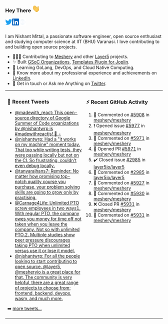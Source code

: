 ### Hey There <img src="./assets/wave.gif" width="25px">
<a href="http://urls.nishantwrp.com/github-to-twitter" target="_blank">
  <img align="left" alt="Nishant's Twitter" width="22px" src="./assets/twitter.svg" />
</a>
<a href="http://urls.nishantwrp.com/github-to-linkedin" target="_blank">
  <img align="left" alt="Nishant's LinkedIn" width="22px" src="./assets/linkedin.svg" />
</a>
<a href="http://urls.nishantwrp.com/github-to-site" target="_blank">
  <img align="left" alt="Nishant's Site" width="22px" src="./assets/globe.svg" />
</a>
<br /><br />

I am Nishant Mittal, a passionate software engineer, open source enthusiast and studying computer science at IIT (BHU) Varanasi. I love contributing to and building open source projects.

- 👨🏽‍💻 Contributing to [Meshery](https://meshery.io/) and other [Layer5](https://layer5.io/) projects.
- ✨ Built [GSoC Organizations](https://www.gsocorganizations.dev/), [Templates Plugin for Joplin](https://github.com/joplin/plugin-templates).
- 🌱 Learning GoLang, DevOps, and Cloud Native Computing.
- 🚀 Know more about my professional experience and achievements on [LinkedIn](http://urls.nishantwrp.com/github-to-linkedin).
- 💬 Get in touch or Ask me Anything on [Twitter](http://urls.nishantwrp.com/github-to-twitter).

<table><tr>
<td valign="top" width="50%">

### 📱 Recent Tweets
<!-- TWITTER:START -->
- [@madewith_react: This open-source directory of Google Summer of Code organizations by @nishantwrp is #madewithreactjs! 🙌 -](https://rss.app/articles/cb4e791f6f6d729c074351566bd3a7c508111d6e123eb6e4d5eb9312ba9462c6e10bea4f2d899a2db0bd6b78da100b9468d661e6c31b72108d3dc16a87)
- [@nishantwrp: Had a &quot;it works on my machine&quot; moment today. That too while writing tests, they were passing locally but not on the CI. So frustrating, couldn&#39;t even debug locally.](https://rss.app/articles/cb4e791f6f6d729c074351566bd3a7c508111d6e1136a1e9c3ec930d979628d4f61eb1492ac7df6df6a6687dd711099b66d368e1ca107d1c83)
- [@tanyarajhans7: Reminder: No matter how promising top-notch quality course you purchase, your problem solving skills are going to grow only by practising.](https://rss.app/articles/cb4e791f6f6d729c074351566bd3a7c508111d6e0b3ebcf8c3f086108d8769d4b550b648389c9b2beca36f78de11099a62d76ce7c51179128c3cc466)
- [@Carnage4Life: Unlimited PTO screw employees in two ways1. With regular PTO, the company owes you money for time off not taken when you leave the company. Not so with unlimited PTO.2. Multiple studies show peer pressure discourages taking PTO when unlimited versus use it or lose it model.](https://rss.app/articles/cb4e791f6f6d729c074351566bd3a7c508111d6e3c3ea0efc3e5824ea98f61c2ad0cb15d2d9d9d77f2a76f7cdc16079b66d76ae5c5147a168f3ac3)
- [@nishantwrp: For all the people looking to start contributing to open source. @layer5, @mesheryio is a great place for that. The community is very helpful, there are a great range of projects to choose from; frontend, backend, devops, wasm, and much more.](https://rss.app/articles/cb4e791f6f6d729c074351566bd3a7c508111d6e1136a1e9c3ec930d979628d4f61eb1492ac7df6df6a26d74de110b9365d56ae9c71b7c138d)
<!-- TWITTER:END -->
➡️ [more tweets...](http://urls.nishantwrp.com/github-to-twitter)

</td>
<td valign="top" width="50%">

### ⚡ Recent GitHub Activity
<!--RECENT_ACTIVITY:start-->
1. 💬 Commented on [#5908](https://github.com/meshery/meshery/pull/5908#discussion_r939407509) in [meshery/meshery](https://github.com/meshery/meshery)
2. ❗️ Opened issue [#5977](https://github.com/meshery/meshery/issues/5977) in [meshery/meshery](https://github.com/meshery/meshery)
3. 💬 Commented on [#5971](https://github.com/meshery/meshery/pull/5971#issuecomment-1206395790) in [meshery/meshery](https://github.com/meshery/meshery)
4. 💪 Opened PR [#5971](https://github.com/meshery/meshery/pull/5971) in [meshery/meshery](https://github.com/meshery/meshery)
5. ✔️ Closed issue [#2985](https://github.com/layer5io/layer5/issues/2985) in [layer5io/layer5](https://github.com/layer5io/layer5)
6. 💬 Commented on [#2985](https://github.com/layer5io/layer5/issues/2985#issuecomment-1203148379) in [layer5io/layer5](https://github.com/layer5io/layer5)
7. 💬 Commented on [#5927](https://github.com/meshery/meshery/pull/5927#issuecomment-1201629492) in [meshery/meshery](https://github.com/meshery/meshery)
8. 💬 Commented on [#5930](https://github.com/meshery/meshery/pull/5930#issuecomment-1201627321) in [meshery/meshery](https://github.com/meshery/meshery)
9. ❌ Closed PR [#5931](https://github.com/meshery/meshery/pull/5931) in [meshery/meshery](https://github.com/meshery/meshery)
10. 💬 Commented on [#5931](https://github.com/meshery/meshery/pull/5931#issuecomment-1201620619) in [meshery/meshery](https://github.com/meshery/meshery)
<!--RECENT_ACTIVITY:end-->

</td>
</tr></table>

